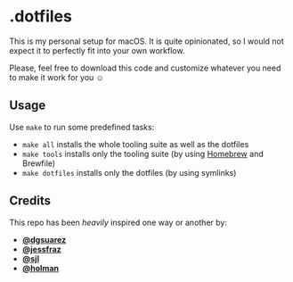 # .dotfiles

This is my personal setup for macOS. It is quite opinionated, so I would not expect it to perfectly fit into your own workflow.

Please, feel free to download this code and customize whatever you need to make it work for you :relaxed:

## Usage

Use `make` to run some predefined tasks:

* `make all` installs the whole tooling suite as well as the dotfiles
* `make tools` installs only the tooling suite (by using [Homebrew](https://brew.sh) and Brewfile)
* `make dotfiles` installs only the dotfiles (by using symlinks)

## Credits

This repo has been _heavily_ inspired one way or another by:

* **[@dgsuarez](https://github.com/dgsuarez/.dotfiles)**
* **[@jessfraz](https://github.com/jessfraz/dotfiles)**
* **[@sjl](https://bitbucket.org/sjl/dotfiles)**
* **[@holman](https://github.com/holman/dotfiles)**
